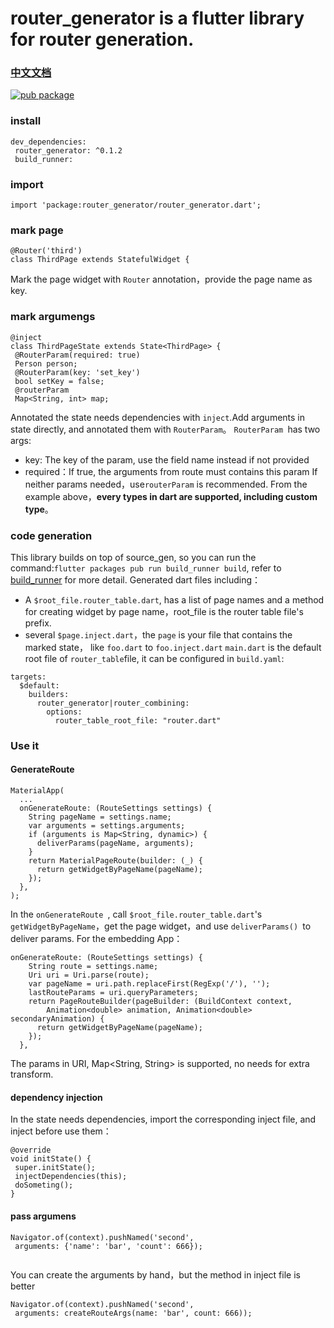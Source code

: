 # router_generator is a flutter library for router generation.
### [中文文档](https://github.com/excitedhaha/router_generator/blob/master/README_CN.md)
[![pub package](https://img.shields.io/pub/v/router_generator.svg)](https://pub.dartlang.org/packages/router_generator)
### install
```
dev_dependencies:
 router_generator: ^0.1.2
 build_runner:
```
### import
`import 'package:router_generator/router_generator.dart';`
### mark page
```
@Router('third')
class ThirdPage extends StatefulWidget {
```
Mark the page widget with `Router` annotation，provide the page name as key.
### mark argumengs
```
@inject
class ThirdPageState extends State<ThirdPage> {
 @RouterParam(required: true)
 Person person;
 @RouterParam(key: 'set_key')
 bool setKey = false;
 @routerParam
 Map<String, int> map;
```
Annotated the state needs dependencies with `inject`.Add arguments in state directly, and annotated them with `RouterParam`。
`RouterParam `has two args:
- key: The key of the param, use the field name instead if not provided
- required：If true, the arguments from route must contains this param
If neither params needed，use`routerParam` is recommended.
From the example above，**every types in dart are supported, including custom type**。
### code generation
This library builds on top of source_gen, so you can run the command:`flutter packages pub run build_runner build`, refer to [build_runner](https://pub.dev/packages/build_runner) for more detail.
Generated dart files including：
- A `$root_file.router_table.dart`, has a list of page names and a method for creating widget by page name，root_file is the router table file's prefix.
- several `$page.inject.dart`，the `page` is your file that contains the marked state， like `foo.dart` to `foo.inject.dart`
`main.dart` is the default root file of `router_table`file, it can be configured in `build.yaml`:
```
targets:
  $default:
    builders:
      router_generator|router_combining:
        options:
          router_table_root_file: "router.dart"
```
### Use it 
#### GenerateRoute
```
MaterialApp(
  ...
  onGenerateRoute: (RouteSettings settings) {
    String pageName = settings.name;
    var arguments = settings.arguments;
    if (arguments is Map<String, dynamic>) {
      deliverParams(pageName, arguments);
    }
    return MaterialPageRoute(builder: (_) {
      return getWidgetByPageName(pageName);
    });
  },
);
```
In the `onGenerateRoute `, call `$root_file.router_table.dart`'s `getWidgetByPageName`，get the page widget，and use `deliverParams() `to deliver params.
For the embedding App：
```
onGenerateRoute: (RouteSettings settings) {
    String route = settings.name;
    Uri uri = Uri.parse(route);
    var pageName = uri.path.replaceFirst(RegExp('/'), '');
    lastRouteParams = uri.queryParameters;
    return PageRouteBuilder(pageBuilder: (BuildContext context,
        Animation<double> animation, Animation<double> secondaryAnimation) {
      return getWidgetByPageName(pageName);
    });
  },
```
The params in URI, Map<String, String> is supported, no needs for extra transform.
#### dependency injection
In the state needs dependencies, import the corresponding inject file, and inject before use them：
```
@override
void initState() {
 super.initState();
 injectDependencies(this);
 doSometing();
}
```
#### pass argumens
```
Navigator.of(context).pushNamed('second',
 arguments: {'name': 'bar', 'count': 666});
 
```
You can create the arguments by hand，but the method in inject file is better
```
Navigator.of(context).pushNamed('second',
 arguments: createRouteArgs(name: 'bar', count: 666));
```
